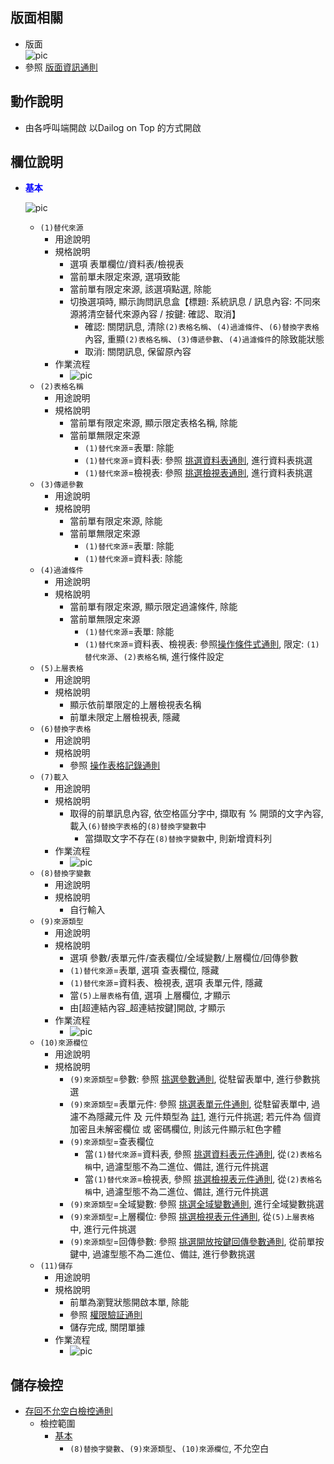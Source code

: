 ## <div id="layout">版面相關</div>
* 版面</br>
    ![pic][image_replace]
* 參照 [版面資訊通則][link_ruleother1]
		
## <div id="form-action">動作說明</div>
* 由各呼叫端開啟 以Dailog on Top 的方式開啟			    

## <div id="object-desc">欄位說明</div>
* <p id="fieldbreak1" style="color:blue;font-weight:bold">基本</p>

    ![pic][image_fieldbreak1]
    * `(1)替代來源`
        * 用途說明
        * 規格說明
            * 選項 表單欄位/資料表/檢視表
            * 當前單未限定來源, 選項致能
            * 當前單有限定來源, 該選項點選, 除能
            * 切換選項時, 顯示詢問訊息盒【標題: 系統訊息 / 訊息內容: 不同來源將清空替代來源內容 / 按鍵: 確認、取消】
                * 確認: 關閉訊息, 清除`(2)表格名稱`、`(4)過濾條件`、`(6)替換字表格`內容, 重顯`(2)表格名稱`、`(3)傳遞參數`、`(4)過濾條件`的除致能狀態
                * 取消: 關閉訊息, 保留原內容
        * 作業流程    
            * ![pic][image_fieldbreak1_flow1]
    * `(2)表格名稱`
        * 用途說明
        * 規格說明
            * 當前單有限定來源, 顯示限定表格名稱, 除能
            * 當前單無限定來源
                * `(1)替代來源`=表單: 除能
                * `(1)替代來源`=資料表: 參照 [挑選資料表通則][link_ruledialog3], 進行資料表挑選
                * `(1)替代來源`=檢視表: 參照 [挑選檢視表通則][link_ruledialog4], 進行資料表挑選
    * `(3)傳遞參數`
        * 用途說明
        * 規格說明
            * 當前單有限定來源, 除能
            * 當前單無限定來源
                * `(1)替代來源`=表單: 除能
                * `(1)替代來源`=資料表: 除能
    * `(4)過濾條件`
        * 用途說明
        * 規格說明
            * 當前單有限定來源, 顯示限定過濾條件, 除能
            * 當前單無限定來源
                * `(1)替代來源`=表單: 除能
                * `(1)替代來源`=資料表、檢視表: 參照[操作條件式通則][link_ruledialog1], 限定: `(1)替代來源`、`(2)表格名稱`, 進行條件設定
    * `(5)上層表格`
        * 用途說明
        * 規格說明    
            * 顯示依前單限定的上層檢視表名稱
            * 前單未限定上層檢視表, 隱藏
    * `(6)替換字表格`
        * 用途說明
        * 規格說明
            * 參照 [操作表格記錄通則][link_rulebutton1]
    * `(7)載入`
        * 用途說明
        * 規格說明
            * 取得的前單訊息內容, 依空格區分字中, 擷取有 % 開頭的文字內容, 載入`(6)替換字表格`的`(8)替換字變數`中
                * 當擷取文字不存在`(8)替換字變數`中, 則新增資料列
        * 作業流程    
            * ![pic][image_fieldbreak1_flow7]
    * `(8)替換字變數`
        * 用途說明
        * 規格說明
            * 自行輸入
    * `(9)來源類型`
        * 用途說明
        * 規格說明
            * 選項 參數/表單元件/查表欄位/全域變數/上層欄位/回傳參數
            * `(1)替代來源`=表單, 選項 查表欄位, 隱藏
            * `(1)替代來源`=資料表、檢視表, 選項 表單元件, 隱藏
            * 當`(5)上層表格`有值, 選項 上層欄位, 才顯示
            * 由[超連結內容_超連結按鍵]開啟, 才顯示
        * 作業流程    
            * ![pic][image_fieldbreak1_flow9]
    * `(10)來源欄位`
        * 用途說明
        * 規格說明
            * `(9)來源類型`=參數: 參照 [挑選參數通則][link_ruledialog9], 從駐留表單中, 進行參數挑選
            * `(9)來源類型`=表單元件: 參照 [挑選表單元件通則][link_ruledialog7], 從駐留表單中, 過濾不為隱藏元件 及 元件類型為 [註1][link_tag1], 進行元件挑選; 若元件為 個資加密且未解密欄位 或 密碼欄位, 則該元件顯示紅色字體
            * `(9)來源類型`=查表欄位
                * 當`(1)替代來源`=資料表, 
                參照 [挑選資料表元件通則][link_ruledialog5], 從`(2)表格名稱`中, 過濾型態不為二進位、備註, 進行元件挑選
                * 當`(1)替代來源`=檢視表, 
                參照 [挑選檢視表元件通則][link_ruledialog8], 從`(2)表格名稱`中, 過濾型態不為二進位、備註, 進行元件挑選
            * `(9)來源類型`=全域變數: 參照 [挑選全域變數通則][link_ruledialog10], 進行全域變數挑選
            * `(9)來源類型`=上層欄位: 參照 [挑選檢視表元件通則][link_ruledialog8], 從`(5)上層表格`中, 進行元件挑選
            * `(9)來源類型`=回傳參數: 參照 [挑選開放按鍵回傳參數通則][link_ruledialog20], 從前單按鍵中, 過濾型態不為二進位、備註, 進行參數挑選
    * `(11)儲存`
        * 用途說明
        * 規格說明
            * 前單為瀏覽狀態開啟本單, 除能
            * 參照 [權限驗証通則][link_ruleother6]
            * 儲存完成, 關閉單據
        * 作業流程    
            * ![pic][image_fieldbreak1_flow11]

## <div id="save-action">儲存檢控</div>
* [存回不允空白檢控通則][link_ruleother7]
    * 檢控範圍
        * [基本][link_fieldbreak1]
            * `(8)替換字變數`、`(9)來源類型`、`(10)來源欄位`, 不允空白

<!-- 圖片 -->
[image_replace]:attachment/Replace.png
[image_fieldbreak1]:attachment/fieldbreak1.png
[image_fieldbreak1_flow1]:attachment/fieldbreak1_flow1.png
[image_fieldbreak1_flow7]:attachment/fieldbreak1_flow7.png
[image_fieldbreak1_flow9]:attachment/fieldbreak1_flow9.png
[image_fieldbreak1_flow11]:attachment/fieldbreak1_flow11.png

<!-- 超連結 -->
[link_fieldbreak1]:#fieldbreak1 "基本"
[link_tag1]:#tag1 "註1"
[link_ruleother1]:../RulesOther/README#ruleother1 "共用通則_其它/版面資訊通則"
[link_rulebutton1]:../RulesButton/README#rulebutton3 "共用通則_操作按鍵/操作表格記錄通則"
[link_ruleother6]:../RulesOther/README#ruleother6 "共用通則_其它/權限驗証通則"
[link_ruledialog3]:../RulesDialog/README#ruledialog3 "共用通則_開單操作/挑選資料表通則"
[link_ruledialog4]:../RulesDialog/README#ruledialog4 "共用通則_開單操作/挑選檢視表通則"
[link_ruledialog1]:../RulesDialog/README#ruledialog1 "共用通則_開單操作/操作條件式通則"
[link_ruledialog9]:../RulesDialog/README#ruledialog9 "共用通則_開單操作/挑選參數通則"
[link_ruledialog7]:../RulesDialog/README#ruledialog7 "共用通則_開單操作/挑選表單元件通則"
[link_ruledialog10]:../RulesDialog/README#ruledialog10 "共用通則_開單操作/挑選全域變數通則"
[link_ruledialog5]:../RulesDialog/README#ruledialog5 "共用通則_開單操作/挑選資料表元件通則"
[link_ruledialog8]:../RulesDialog/README#ruledialog8 "共用通則_開單操作/挑選檢視表元件通則"
[link_ruledialog20]:../RulesDialog/README#ruledialog20 "共用通則_開單操作/挑選開放按鍵回傳參數通則"
[link_ruleother7]:../RulesOther/README#ruleother7 "共用通則_開單操作/存回不允空白檢控通則"